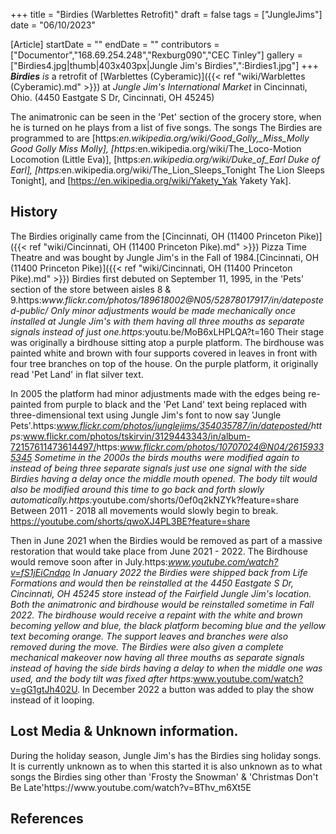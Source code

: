 +++
title = "Birdies (Warblettes Retrofit)"
draft = false
tags = ["JungleJims"]
date = "06/10/2023"

[Article]
startDate = ""
endDate = ""
contributors = ["Documentor","168.69.254.248","Rexburg090","CEC Tinley"]
gallery = ["Birdies4.jpg|thumb|403x403px|Jungle Jim's Birdies",":Birdies1.jpg"]
+++
<b><i>Birdies</b></i> <i>is</i> a retrofit of [Warblettes (Cyberamic)]({{< ref "wiki/Warblettes (Cyberamic).md" >}}) at <i>Jungle Jim's International Market</i> in Cincinnati, Ohio. (4450 Eastgate S Dr, Cincinnati, OH 45245)

The animatronic can be seen in the 'Pet' section of the grocery store, when he is turned on he plays from a list of five songs. The songs The Birdies are programmed to are [https:<i>en.wikipedia.org/wiki/Good_Golly,_Miss_Molly Good Golly Miss Molly], [https:</i>en.wikipedia.org/wiki/The_Loco-Motion Locomotion (Little Eva)], [https:<i>en.wikipedia.org/wiki/Duke_of_Earl Duke of Earl], [https:</i>en.wikipedia.org/wiki/The_Lion_Sleeps_Tonight The Lion Sleeps Tonight], and [https://en.wikipedia.org/wiki/Yakety_Yak Yakety Yak].  

<h2>History</h2>
The Birdies originally came from the [Cincinnati, OH (11400 Princeton Pike)]({{< ref "wiki/Cincinnati, OH (11400 Princeton Pike).md" >}}) Pizza Time Theatre and was bought by Jungle Jim's in the Fall of 1984.<ref>[Cincinnati, OH (11400 Princeton Pike)]({{< ref "wiki/Cincinnati, OH (11400 Princeton Pike).md" >}})</ref> Birdies first debuted on September 11, 1995, in the 'Pets' section of the store between aisles 8 & 9.<ref>https:<i>www.flickr.com/photos/189618002@N05/52878017917/in/dateposted-public/</ref> Only minor adjustments would be made mechanically once installed at Jungle Jim's with them having all three mouths as separate signals instead of just one.<ref>https:</i>youtu.be/MoB6xLHPLQA?t=160</ref> Their stage was originally a birdhouse sitting atop a purple platform. The birdhouse was painted white and brown with four supports covered in leaves in front with four tree branches on top of the house. On the purple platform, it originally read 'Pet Land' in flat silver text.<ref></ref> 

In 2005 the platform had minor adjustments made with the edges being re-painted from purple to black and the 'Pet Land' text being replaced with three-dimensional text using Jungle Jim's font to now say 'Jungle Pets'.<ref>https:<i>www.flickr.com/photos/junglejims/354035787/in/dateposted/</ref><ref>https:</i>www.flickr.com/photos/tskirvin/3129443343/in/album-72157611473614497/</ref><ref>https:<i>www.flickr.com/photos/10707024@N04/26159335345</ref> Sometime in the 2000s the birds mouths were modified again to instead of being three separate signals just use one signal with the side Birdies having a delay once the middle mouth opened. The body tilt would also be modified around this time to go back and forth slowly automatically.<ref>https:</i>youtube.com/shorts/0ef0q2kNZYk?feature=share</ref> Between 2011 - 2018 all movements would slowly begin to break. <ref>https://youtube.com/shorts/qwoXJ4PL3BE?feature=share</ref>

Then in June 2021 when the Birdies would be removed as part of a massive restoration that would take place from June 2021 - 2022. The Birdhouse would remove soon after in July.<ref>https:<i>www.youtube.com/watch?v=fS1jEiCndqo</ref> In January 2022 the Birdies were shipped back from Life Formations and would then be reinstalled at the 4450 Eastgate S Dr, Cincinnati, OH 45245 store instead of the Fairfield Jungle Jim's location. Both the animatronic and birdhouse would be reinstalled sometime in Fall 2022. The birdhouse would receive a repaint with the white and brown becoming yellow and blue, the black platform becoming blue and the yellow text becoming orange. The support leaves and branches were also removed during the move. The Birdies were also given a complete mechanical makeover now having all three mouths as separate signals instead of having the side birds having a delay to when the middle one was used, and the body tilt was fixed after <ref>https:</i>www.youtube.com/watch?v=gG1gtJh402U</ref>. In December 2022 a button was added to play the show instead of it looping. 

<h2>Lost Media & Unknown information.</h2>
During the holiday season, Jungle Jim's has the Birdies sing holiday songs. It is currently unknown as to when this started it is also unknown as to what songs the Birdies sing other than 'Frosty the Snowman' & 'Christmas Don't Be Late'<ref>https://www.youtube.com/watch?v=BThv_m6Xt5E</ref>




<h2>References</h2>

<references />
